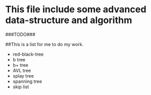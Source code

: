 # This file include some advanced data-structure and algorithm

###TODO###

##This is a list for me to do my work.

- red-black-tree
- b tree
- b+ tree
- AVL tree
- splay tree
- spanning tree
- skip list
